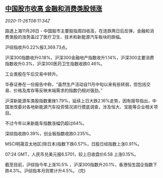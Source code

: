 <!--1606378997000-->
[中国股市收高 金融和消费类股领涨](https://cn.reuters.com/article/china-stock-market-fin-consumer-1126-idCNKBS2860NI)
------

<div><i>2020-11-26T08:11:34Z</i></div><p>路透上海11月26日 - 中国股市主要股指周四收高，在连跌两日后反弹，金融和消费类股的涨势盖过了医疗卫生、技术和新能源汽车板块的跌幅。</p><p>沪综指收升0.22%报3,369.73点。</p><p>沪深300指数收升0.18%，沪深300金融地产指数收升1.14%，沪深300主要消费指数收升0.3%，沪深300医药卫生指数收跌0.46%。</p><p>工业类股在午后交易中转升。</p><p>华泰证券在一份报告中称，“虽然生产活动自11月中旬以来有些转弱，但包括交易、价格及库存等反映末端需求的指数仍相对强劲。”</p><p>沪深新能源车类股指数重挫1.79%，延续上日大跌2.16%走势，因有报导指出，中国发改委对各地新能源汽车投资情况进行摸底调查，涉及恒大、宝能等企业相关项目。</p><p>不过今年以来新能车指数涨幅仍超过64%。</p><p>深综指收跌0.39%，创业板指数收跌0.235%。</p><p>MSCI明晟亚太地区(除日本)指数下跌0.57%，日股日经指数上涨0.91%。</p><p>07:24 GMT，人民币兑美元报6.5701，较上日收盘价6.58 上涨0.15%。</p><p>截至目前，沪综指今年上涨10.5% ，沪深300指数升20.1%，香港恒生国企指数下跌4.3%。沪综指本月则累计升4.5%。 (完)</p>
